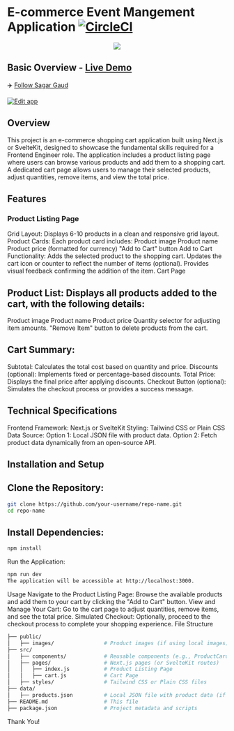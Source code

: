 # E-commerce Event Mangement Application [![CircleCI](https://circleci.com/gh/jeffersonRibeiro/react-shopping-cart.svg?style=svg)](https://app.circleci.com/pipelines/github/SAGARGAUD01/shopping-cart)

<p align="center">

  <img src="./readme-banner.png">
</p>

## Basic Overview - [Live Demo](https://shopping-cart-9b1a1.firebaseapp.com/)


✈️ [Follow Sagar Gaud](https://www.linkedin.com/in/sagargaud332/)



[![Edit app](https://codesandbox.io/static/img/play-codesandbox.svg)](https://codesandbox.io/s/74rykw70qq)

## Overview
This project is an e-commerce shopping cart application built using Next.js or SvelteKit, designed to showcase the fundamental skills required for a Frontend Engineer role. The application includes a product listing page where users can browse various products and add them to a shopping cart. A dedicated cart page allows users to manage their selected products, adjust quantities, remove items, and view the total price.

## Features
### Product Listing Page
Grid Layout: Displays 6-10 products in a clean and responsive grid layout.
Product Cards: Each product card includes:
Product image
Product name
Product price (formatted for currency)
"Add to Cart" button
Add to Cart Functionality:
Adds the selected product to the shopping cart.
Updates the cart icon or counter to reflect the number of items (optional).
Provides visual feedback confirming the addition of the item.
Cart Page

## Product List: Displays all products added to the cart, with the following details:
Product image
Product name
Product price
Quantity selector for adjusting item amounts.
"Remove Item" button to delete products from the cart.

## Cart Summary:
Subtotal: Calculates the total cost based on quantity and price.
Discounts (optional): Implements fixed or percentage-based discounts.
Total Price: Displays the final price after applying discounts.
Checkout Button (optional): Simulates the checkout process or provides a success message.

## Technical Specifications
Frontend Framework: Next.js or SvelteKit
Styling: Tailwind CSS or Plain CSS
Data Source:
Option 1: Local JSON file with product data.
Option 2: Fetch product data dynamically from an open-source API.

## Installation and Setup
## Clone the Repository:
```sh
git clone https://github.com/your-username/repo-name.git
cd repo-name
```

## Install Dependencies:
```sh
npm install
```
Run the Application:
```sh
npm run dev
The application will be accessible at http://localhost:3000.
```

Usage
Navigate to the Product Listing Page: Browse the available products and add them to your cart by clicking the "Add to Cart" button.
View and Manage Your Cart: Go to the cart page to adjust quantities, remove items, and see the total price.
Simulated Checkout: Optionally, proceed to the checkout process to complete your shopping experience.
File Structure

```sh
├── public/
│   ├── images/                # Product images (if using local images)
├── src/
│   ├── components/            # Reusable components (e.g., ProductCard, CartItem)
│   ├── pages/                 # Next.js pages (or SvelteKit routes)
│   │   ├── index.js           # Product Listing Page
│   │   ├── cart.js            # Cart Page
│   ├── styles/                # Tailwind CSS or Plain CSS files
├── data/
│   ├── products.json          # Local JSON file with product data (if using)
├── README.md                  # This file
├── package.json               # Project metadata and scripts
```
Thank You!
